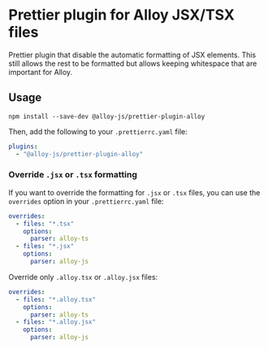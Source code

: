 # Prettier plugin for Alloy JSX/TSX files

Prettier plugin that disable the automatic formatting of JSX elements.
This still allows the rest to be formatted but allows keeping whitespace that are important for Alloy.

## Usage

```
npm install --save-dev @alloy-js/prettier-plugin-alloy
```

Then, add the following to your `.prettierrc.yaml` file:

```yaml
plugins:
  - "@alloy-js/prettier-plugin-alloy"
```

### Override `.jsx` or `.tsx` formatting

If you want to override the formatting for `.jsx` or `.tsx` files, you can use the `overrides` option in your `.prettierrc.yaml` file:

```yaml
overrides:
  - files: "*.tsx"
    options:
      parser: alloy-ts
  - files: "*.jsx"
    options:
      parser: alloy-js
```

Override only `.alloy.tsx` or `.alloy.jsx` files:

```yaml
overrides:
  - files: "*.alloy.tsx"
    options:
      parser: alloy-ts
  - files: "*.alloy.jsx"
    options:
      parser: alloy-js
```
